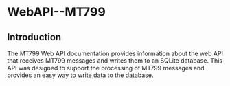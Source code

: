 # WebAPI--MT799
## Introduction

The MT799 Web API documentation provides information about the web API that receives MT799 messages and writes them to an SQLite database. This API was designed to support the processing of MT799 messages and provides an easy way to write data to the database.
